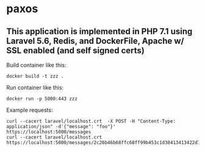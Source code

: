 # paxos

## This application is implemented in PHP 7.1 using Laravel 5.6, Redis, and DockerFile, Apache w/ SSL enabled (and self signed certs)

Build container like this: 
```
docker build -t zzz .
```
Run container like this:
```
docker run -p 5000:443 zzz
```

Example requests:

```
curl --cacert laravel/localhost.crt  -X POST -H "Content-Type: application/json" -d'{"message": "foo"}' https://localhost:5000/messages
curl --cacert laravel/localhost.crt   https://localhost:5000/messages/2c26b46b68ffc68ff99b453c1d30413413422d706483bfa0f98a5e886266e7ae
```